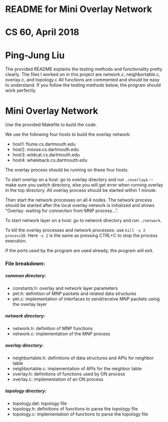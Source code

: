 # README for Mini Overlay Network
# CS 60, April 2018
# Ping-Jung Liu

The provided README explains the testing methods and functionality pretty clearly. The files I worked on in this project are network.c, neighbortable.c, overlay.c, and topology.c
All functions are commented and should be easy to understand. If you follow the testing methods below, the program should work perfectly.

# Mini Overlay Network

Use the provided Makefile to build the code. 

We use the following four hosts to build the overlay network: 
* host1: flume.cs.dartmouth.edu
* host2: moose.cs.dartmouth.edu
* host3: wildcat.cs.dartmouth.edu
* host4: whaleback.cs.dartmouth.edu

The overlay process should be running on these four hosts. 

To start overlay on a host: go to overlay directory and run `./overlay&` -- make sure you switch directory, else you will get error when running overlay in the top directory. All overlay process should be started within 1 minute.

Then start the network processes on all 4 nodes. The network process should be started after the local overlay network is initialized and 
shows "Overlay: waiting for connection from MNP process...". 

To start network layer on a host: go to network directory and run `./network`.

To kill the overlay processes and network processes: use `kill -s 2 processID`. Here `-s 2` is the same as pressing CTRL+C to stop the process execution. 

If the ports used by the program are used already, the program will exit.

### File breakdown:
##### common directory:
* constants.h: overlay and network layer parameters
* pkt.h: definition of MNP packets and related data structures
* pkt.c: implementation of interfaces to send/receive MNP packets using the overlay layer

##### network directory:
* network.h: definition of MNP functions
* network.c: implementation of the MNP process

##### overlay directory:
* neighbortable.h: definitions of data structures and APIs for neighbor table 
* neighbortable.c: implementation of APIs for the neighbor table 
* overlay.h: definitions of functions used by ON process
* overlay.c: implementation of an ON process

##### topology directory:
* topology.dat: topology file 
* topology.h: definitions of functions to parse the topology file
* topology.c: implementation of functions to parse the topology file 


